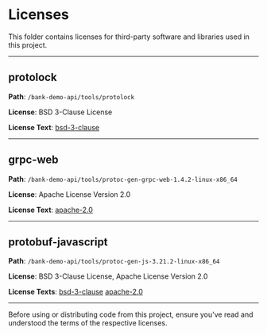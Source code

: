 # Licenses

This folder contains licenses for third-party software and libraries used in this project.

---

## protolock

**Path**: `/bank-demo-api/tools/protolock`

**License**: BSD 3-Clause License

**License Text**: [bsd-3-clause](bsd-3-clause)

---

## grpc-web

**Path**: `/bank-demo-api/tools/protoc-gen-grpc-web-1.4.2-linux-x86_64`

**License**: Apache License Version 2.0

**License Text**: [apache-2.0](apache-2.0)

---
## protobuf-javascript

**Path**: `/bank-demo-api/tools/protoc-gen-js-3.21.2-linux-x86_64`

**License**: BSD 3-Clause License, Apache License Version 2.0

**License Texts**: [bsd-3-clause](bsd-3-clause) [apache-2.0](apache-2.0)

---

Before using or distributing code from this project, ensure you've read and understood the terms of the respective licenses.
